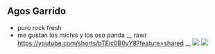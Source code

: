 ## Agos Garrido
- puro rock fresh
- me gustan los michis y los oso panda 
__
rawr
https://youtube.com/shorts/bTEic0B0yY8?feature=shared
__
![](ntuploads2018/05/17124546Kurt-Cobain-muerte-11.jpg)
![](https://images.app.goo.gl/7ny7HgRQhYhKDzoYA)
